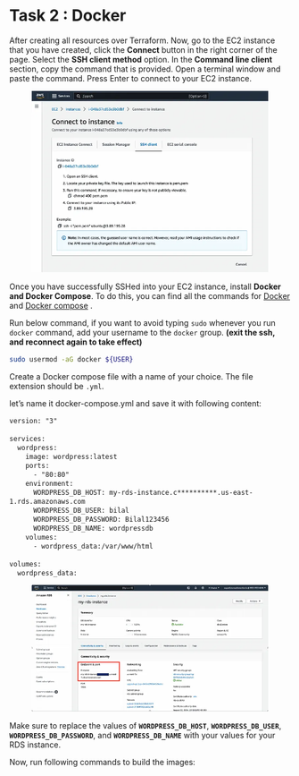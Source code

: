 # Task 2 : Docker

After creating all resources over Terraform. Now, go to the EC2 instance that you have created, click the **Connect** button in the right corner of the page. Select the **SSH client method** option. In the **Command line client** section, copy the command that is provided. Open a terminal window and paste the command. Press Enter to connect to your EC2 instance.

<figure><img src="../../.gitbook/assets/image (1) (1).png" alt=""><figcaption></figcaption></figure>

Once you have successfully SSHed into your EC2 instance, install **Docker and Docker Compose**. To do this, you can find all the commands for [Docker](https://www.digitalocean.com/community/tutorials/how-to-install-and-use-docker-on-ubuntu-22-04) and [Docker compose](https://www.digitalocean.com/community/tutorials/how-to-install-and-use-docker-compose-on-ubuntu-22-04) .

Run below command, if you want to avoid typing `sudo` whenever you run `docker` command, add your username to the `docker` group. **(exit the ssh, and reconnect again to take effect)**

```bash
sudo usermod -aG docker ${USER}
```

Create a Docker compose file with a name of your choice. The file extension should be `.yml`.

let’s name it docker-compose.yml and save it with following content:

```
version: "3"

services:
  wordpress:
    image: wordpress:latest
    ports:
      - "80:80"
    environment:
      WORDPRESS_DB_HOST: my-rds-instance.c**********.us-east-1.rds.amazonaws.com
      WORDPRESS_DB_USER: bilal
      WORDPRESS_DB_PASSWORD: Bilal123456
      WORDPRESS_DB_NAME: wordpressdb
    volumes:
      - wordpress_data:/var/www/html

volumes:
  wordpress_data:
```

<figure><img src="../../.gitbook/assets/image (9).png" alt=""><figcaption></figcaption></figure>

Make sure to replace the values of **`WORDPRESS_DB_HOST`**, **`WORDPRESS_DB_USER`**, **`WORDPRESS_DB_PASSWORD`**, and **`WORDPRESS_DB_NAME`** with your values for your RDS instance.

Now, run following commands to build the images:
